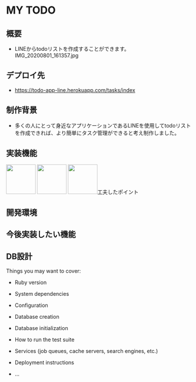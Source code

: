 # MY TODO

## 概要
* LINEからtodoリストを作成することができます。IMG_20200801_161357.jpg


## デプロイ先
* https://todo-app-line.herokuapp.com/tasks/index

## 制作背景
* 多くの人にとって身近なアプリケーションであるLINEを使用してtodoリストを作成できれば、より簡単にタスク管理ができると考え制作しました。 

## 実装機能
<img src = "https://user-images.githubusercontent.com/66289281/89096737-b71fc080-d413-11ea-8cfb-62ce5acb362e.jpg" width="80px;" />
<img src = "https://user-images.githubusercontent.com/66289281/89096733-a96a3b00-d413-11ea-8b72-b6a4bb000ad7.jpg"width="80px;" />
<img src = "https://user-images.githubusercontent.com/66289281/89096691-745de880-d413-11ea-87d4-27c6a223e18d.jpg"width="80px; />



## 工夫したポイント

## 開発環境

## 今後実装したい機能

## DB設計
Things you may want to cover:

* Ruby version

* System dependencies

* Configuration

* Database creation

* Database initialization

* How to run the test suite

* Services (job queues, cache servers, search engines, etc.)

* Deployment instructions

* ...
